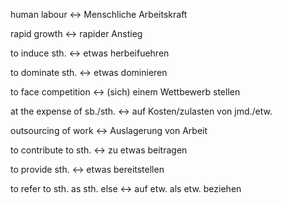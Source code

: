 human labour <-> Menschliche Arbeitskraft
<!--SR:!2024-10-09,16,306!2024-10-08,15,296-->

rapid growth <-> rapider Anstieg
<!--SR:!2024-10-07,14,296!2024-10-03,13,272-->

to induce sth. <-> etwas herbeifuehren
<!--SR:!2024-10-07,14,296!2024-09-24,4,270-->

to dominate sth. <-> etwas dominieren
<!--SR:!2024-10-10,17,306!2024-10-07,14,296-->

to face competition <-> (sich) einem Wettbewerb stellen
<!--SR:!2024-10-08,15,296!2024-10-07,15,306-->

at the expense of sb./sth. <-> auf Kosten/zulasten von jmd./etw.
<!--SR:!2024-10-06,13,294!2024-10-06,13,296-->

outsourcing of work <-> Auslagerung von Arbeit
<!--SR:!2024-10-07,14,292!2024-10-07,14,304-->

to contribute to sth. <-> zu etwas beitragen
<!--SR:!2024-10-08,15,296!2024-09-22,4,286-->

to provide sth. <-> etwas bereitstellen
<!--SR:!2024-10-07,14,296!2024-10-09,16,290-->

to refer to sth. as sth. else <-> auf etw. als etw. beziehen
<!--SR:!2024-10-11,18,304!2024-10-07,14,309-->